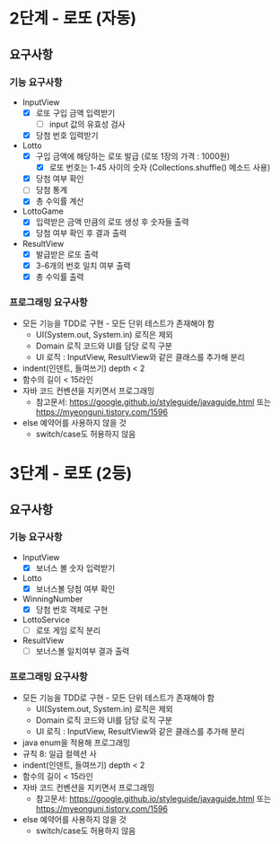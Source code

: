 # 2단계 - 로또 (자동)

## 요구사항

### 기능 요구사항

* InputView
  - [x] 로또 구입 금액 입력받기
    - [ ] input 값의 유효성 검사
  - [x] 당첨 번호 입력받기
* Lotto
  - [x] 구입 금액에 해당하는 로또 발급 (로또 1장의 가격 : 1000원)
    - [x] 로또 번호는 1-45 사이의 숫자 (Collections.shuffle() 메소드 사용)
  - [x] 당첨 여부 확인   
  - [ ] 당첨 통계
  - [x] 총 수익률 계산
* LottoGame
  - [x] 입력받은 금액 만큼의 로또 생성 후 숫자들 출력
  - [x] 당첨 여부 확인 후 결과 출력
* ResultView
  - [x] 발급받은 로또 출력
  - [x] 3-6개의 번호 일치 여부 출력
  - [x] 총 수익률 출력

### 프로그래밍 요구사항

- 모든 기능을 TDD로 구현 - 모든 단위 테스트가 존재해야 함
  - UI(System.out, System.in) 로직은 제외
  - Domain 로직 코드와 UI를 담당 로직 구분
  - UI 로직 : InputView, ResultView와 같은 클래스를 추가해 분리
- indent(인덴트, 들여쓰기) depth < 2
- 함수의 길이 < 15라인
- 자바 코드 컨벤션을 지키면서 프로그래밍
  - 참고문서: https://google.github.io/styleguide/javaguide.html 또는 https://myeonguni.tistory.com/1596
- else 예약어를 사용하지 않을 것
  - switch/case도 허용하지 않음
  
  
  
# 3단계 - 로또 (2등)

## 요구사항

### 기능 요구사항

* InputView
  - [x] 보너스 볼 숫자 입력받기
* Lotto
  - [x] 보너스볼 당첨 여부 확인
* WinningNumber
  - [x] 당첨 번호 객체로 구현
* LottoService
  - [ ] 로또 게임 로직 분리
* ResultView
  - [ ] 보너스볼 일치여부 결과 출력

### 프로그래밍 요구사항

- 모든 기능을 TDD로 구현 - 모든 단위 테스트가 존재해야 함
  - UI(System.out, System.in) 로직은 제외
  - Domain 로직 코드와 UI를 담당 로직 구분
  - UI 로직 : InputView, ResultView와 같은 클래스를 추가해 분리
- java enum을 적용해 프로그래밍
- 규칙 8: 일급 컬렉션 사
- indent(인덴트, 들여쓰기) depth < 2
- 함수의 길이 < 15라인
- 자바 코드 컨벤션을 지키면서 프로그래밍
  - 참고문서: https://google.github.io/styleguide/javaguide.html 또는 https://myeonguni.tistory.com/1596
- else 예약어를 사용하지 않을 것
  - switch/case도 허용하지 않음